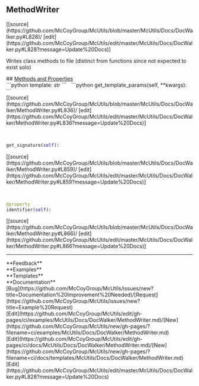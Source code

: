 ## <a id="McUtils.McUtils.Docs.DocWalker.MethodWriter">MethodWriter</a> 

<div class="docs-source-link" markdown="1">
[[source](https://github.com/McCoyGroup/McUtils/blob/master/McUtils/Docs/DocWalker.py#L828)/
[edit](https://github.com/McCoyGroup/McUtils/edit/master/McUtils/Docs/DocWalker.py#L828?message=Update%20Docs)]
</div>

Writes class methods to file
(distinct from functions since not expected to exist solo)







<div class="collapsible-section">
 <div class="collapsible-section collapsible-section-header" markdown="1">
## <a class="collapse-link" data-toggle="collapse" href="#methods" markdown="1"> Methods and Properties</a> <a class="float-right" data-toggle="collapse" href="#methods"><i class="fa fa-chevron-down"></i></a>
 </div>
 <div class="collapsible-section collapsible-section-body collapse show" id="methods" markdown="1">
 ```python
template: str
```
<a id="McUtils.McUtils.Docs.DocWalker.MethodWriter.get_template_params" class="docs-object-method">&nbsp;</a> 
```python
get_template_params(self, **kwargs): 
```
<div class="docs-source-link" markdown="1">
[[source](https://github.com/McCoyGroup/McUtils/blob/master/McUtils/Docs/DocWalker/MethodWriter.py#L836)/
[edit](https://github.com/McCoyGroup/McUtils/edit/master/McUtils/Docs/DocWalker/MethodWriter.py#L836?message=Update%20Docs)]
</div>


<a id="McUtils.McUtils.Docs.DocWalker.MethodWriter.get_signature" class="docs-object-method">&nbsp;</a> 
```python
get_signature(self): 
```
<div class="docs-source-link" markdown="1">
[[source](https://github.com/McCoyGroup/McUtils/blob/master/McUtils/Docs/DocWalker/MethodWriter.py#L859)/
[edit](https://github.com/McCoyGroup/McUtils/edit/master/McUtils/Docs/DocWalker/MethodWriter.py#L859?message=Update%20Docs)]
</div>


<a id="McUtils.McUtils.Docs.DocWalker.MethodWriter.identifier" class="docs-object-method">&nbsp;</a> 
```python
@property
identifier(self): 
```
<div class="docs-source-link" markdown="1">
[[source](https://github.com/McCoyGroup/McUtils/blob/master/McUtils/Docs/DocWalker/MethodWriter.py#L866)/
[edit](https://github.com/McCoyGroup/McUtils/edit/master/McUtils/Docs/DocWalker/MethodWriter.py#L866?message=Update%20Docs)]
</div>
 </div>
</div>












---


<div markdown="1" class="text-secondary">
<div class="container">
  <div class="row">
   <div class="col" markdown="1">
**Feedback**   
</div>
   <div class="col" markdown="1">
**Examples**   
</div>
   <div class="col" markdown="1">
**Templates**   
</div>
   <div class="col" markdown="1">
**Documentation**   
</div>
   <div class="col" markdown="1">
   
</div>
   <div class="col" markdown="1">
   
</div>
   <div class="col" markdown="1">
   
</div>
</div>
  <div class="row">
   <div class="col" markdown="1">
[Bug](https://github.com/McCoyGroup/McUtils/issues/new?title=Documentation%20Improvement%20Needed)/[Request](https://github.com/McCoyGroup/McUtils/issues/new?title=Example%20Request)   
</div>
   <div class="col" markdown="1">
[Edit](https://github.com/McCoyGroup/McUtils/edit/gh-pages/ci/examples/McUtils/Docs/DocWalker/MethodWriter.md)/[New](https://github.com/McCoyGroup/McUtils/new/gh-pages/?filename=ci/examples/McUtils/Docs/DocWalker/MethodWriter.md)   
</div>
   <div class="col" markdown="1">
[Edit](https://github.com/McCoyGroup/McUtils/edit/gh-pages/ci/docs/McUtils/Docs/DocWalker/MethodWriter.md)/[New](https://github.com/McCoyGroup/McUtils/new/gh-pages/?filename=ci/docs/templates/McUtils/Docs/DocWalker/MethodWriter.md)   
</div>
   <div class="col" markdown="1">
[Edit](https://github.com/McCoyGroup/McUtils/edit/master/McUtils/Docs/DocWalker.py#L828?message=Update%20Docs)   
</div>
   <div class="col" markdown="1">
   
</div>
   <div class="col" markdown="1">
   
</div>
   <div class="col" markdown="1">
   
</div>
</div>
</div>
</div>
